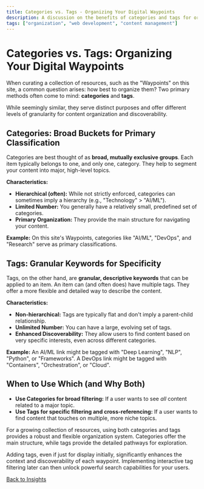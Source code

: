 ```yaml
---
title: Categories vs. Tags - Organizing Your Digital Waypoints
description: A discussion on the benefits of categories and tags for organizing content, and when to use each.
tags: ["organization", "web development", "content management"]
---
```

# Categories vs. Tags: Organizing Your Digital Waypoints

When curating a collection of resources, such as the "Waypoints" on this site, a common question arises: how best to organize them? Two primary methods often come to mind: **categories** and **tags**.

While seemingly similar, they serve distinct purposes and offer different levels of granularity for content organization and discoverability.

## Categories: Broad Buckets for Primary Classification

Categories are best thought of as **broad, mutually exclusive groups**. Each item typically belongs to one, and only one, category. They help to segment your content into major, high-level topics.

**Characteristics:**

*   **Hierarchical (often):** While not strictly enforced, categories can sometimes imply a hierarchy (e.g., "Technology" > "AI/ML").
*   **Limited Number:** You generally have a relatively small, predefined set of categories.
*   **Primary Organization:** They provide the main structure for navigating your content.

**Example:** On this site's Waypoints, categories like "AI/ML", "DevOps", and "Research" serve as primary classifications.

## Tags: Granular Keywords for Specificity

Tags, on the other hand, are **granular, descriptive keywords** that can be applied to an item. An item can (and often does) have multiple tags. They offer a more flexible and detailed way to describe the content.

**Characteristics:**

*   **Non-hierarchical:** Tags are typically flat and don't imply a parent-child relationship.
*   **Unlimited Number:** You can have a large, evolving set of tags.
*   **Enhanced Discoverability:** They allow users to find content based on very specific interests, even across different categories.

**Example:** An AI/ML link might be tagged with "Deep Learning", "NLP", "Python", or "Frameworks". A DevOps link might be tagged with "Containers", "Orchestration", or "Cloud".

## When to Use Which (and Why Both)

*   **Use Categories for broad filtering:** If a user wants to see *all* content related to a major topic.
*   **Use Tags for specific filtering and cross-referencing:** If a user wants to find content that touches on multiple, more niche topics.

For a growing collection of resources, using both categories and tags provides a robust and flexible organization system. Categories offer the main structure, while tags provide the detailed pathways for exploration.

Adding tags, even if just for display initially, significantly enhances the context and discoverability of each waypoint. Implementing interactive tag filtering later can then unlock powerful search capabilities for your users.

[Back to Insights](/insights)